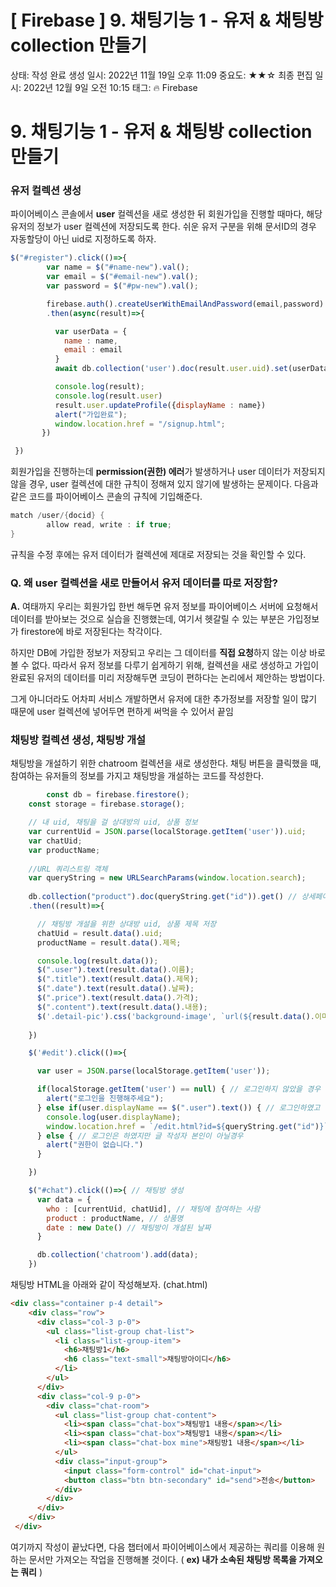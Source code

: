 # [ Firebase ] 9. 채팅기능 1 - 유저 & 채팅방 collection 만들기

상태: 작성 완료
생성 일시: 2022년 11월 19일 오후 11:09
중요도: ★★☆
최종 편집 일시: 2022년 12월 9일 오전 10:15
태그: 🔥 Firebase

# 9. 채팅기능 1 - 유저 & 채팅방 collection 만들기

### 유저 컬렉션 생성

파이어베이스 콘솔에서 **user** 컬렉션을 새로 생성한 뒤 회원가입을 진행할 때마다,
해당 유저의 정보가 user 컬렉션에 저장되도록 한다.
쉬운 유저 구분을 위해 문서ID의 경우 자동할당이 아닌 uid로 지정하도록 하자.

```jsx
$("#register").click(()=>{
        var name = $("#name-new").val();
        var email = $("#email-new").val();
        var password = $("#pw-new").val();

        firebase.auth().createUserWithEmailAndPassword(email,password)
        .then(async(result)=>{

          var userData = {
            name : name,
            email : email
          }
          await db.collection('user').doc(result.user.uid).set(userData);

          console.log(result);
          console.log(result.user)
          result.user.updateProfile({displayName : name})
          alert("가입완료");
          window.location.href = "/signup.html";
       })

 })
```

회원가입을 진행하는데 **permission(권한) 에러**가 발생하거나 user 데이터가 저장되지 않을 경우,
user 컬렉션에 대한 규칙이 정해져 있지 않기에 발생하는 문제이다.
다음과 같은 코드를 파이어베이스 콘솔의 규칙에 기입해준다.

```java
match /user/{docid} {
    	allow read, write : if true;
}
```

규칙을 수정 후에는 유저 데이터가 컬렉션에 제대로 저장되는 것을 확인할 수 있다.

### Q. 왜 user 컬렉션을 새로 만들어서 유저 데이터를 따로 저장함?

**A.** 여태까지 우리는 회원가입 한번 해두면 유저 정보를 파이어베이스 서버에 요청해서 데이터를 받아보는 것으로 실습을 진행했는데, 여기서 헷갈릴 수 있는 부분은 가입정보가 firestore에 바로 저장된다는 착각이다.

하지만 DB에 가입한 정보가 저장되고 우리는 그 데이터를 **직접 요청**하지 않는 이상 바로 볼 수 없다.
따라서 유저 정보를 다루기 쉽게하기 위해, 컬렉션을 새로 생성하고 가입이 완료된 유저의 데이터를 미리 저장해두면 코딩이 편하다는 논리에서 제안하는 방법이다.

그게 아니더라도 어차피 서비스 개발하면서 유저에 대한 추가정보를 저장할 일이 많기 때문에 user 컬렉션에 넣어두면 편하게 써먹을 수 있어서 끝임

### 채팅방 컬렉션 생성, 채팅방 개설

채팅방을 개설하기 위한 chatroom 컬렉션을 새로 생성한다.
채팅 버튼을 클릭했을 때, 참여하는 유저들의 정보를 가지고 채팅방을 개설하는 코드를 작성한다.

```jsx
		const db = firebase.firestore();
    const storage = firebase.storage();

    // 내 uid, 채팅을 걸 상대방의 uid, 상품 정보
    var currentUid = JSON.parse(localStorage.getItem('user')).uid;
    var chatUid;
    var productName;
    
    //URL 쿼리스트링 객체
    var queryString = new URLSearchParams(window.location.search);
    
    db.collection("product").doc(queryString.get("id")).get() // 상세페이지에 해당 상품의 정보를 읽어들일때 uid를 저장한다.
    .then((result)=>{

      // 채팅방 개설을 위한 상대방 uid, 상품 제목 저장
      chatUid = result.data().uid;
      productName = result.data().제목;

      console.log(result.data());
      $(".user").text(result.data().이름);
      $(".title").text(result.data().제목);
      $(".date").text(result.data().날짜);
      $(".price").text(result.data().가격);
      $(".content").text(result.data().내용);
      $('.detail-pic').css('background-image', `url(${result.data().이미지})`);
        
    })

    $('#edit').click(()=>{

      var user = JSON.parse(localStorage.getItem('user'));

      if(localStorage.getItem('user') == null) { // 로그인하지 않았을 경우
        alert("로그인을 진행해주세요");
      } else if(user.displayName == $(".user").text()) { // 로그인하였고 작성자가 맞을 경우
        console.log(user.displayName);
        window.location.href = `/edit.html?id=${queryString.get("id")}`
      } else { // 로그인은 하였지만 글 작성자 본인이 아닐경우
        alert("권한이 없습니다.")
      }

    })

    $("#chat").click(()=>{ // 채팅방 생성
      var data = {
        who : [currentUid, chatUid], // 채팅에 참여하는 사람
        product : productName, // 상품명
        date : new Date() // 채팅방이 개설된 날짜
      }

      db.collection('chatroom').add(data);
    })
```

채팅방 HTML을 아래와 같이 작성해보자. (chat.html)

```html
<div class="container p-4 detail">
    <div class="row">
      <div class="col-3 p-0">
        <ul class="list-group chat-list">
          <li class="list-group-item">
            <h6>채팅방1</h6>
            <h6 class="text-small">채팅방아이디</h6>
          </li>
        </ul>
      </div>
      <div class="col-9 p-0">
        <div class="chat-room">
          <ul class="list-group chat-content">
            <li><span class="chat-box">채팅방1 내용</span></li>
            <li><span class="chat-box">채팅방1 내용</span></li>
            <li><span class="chat-box mine">채팅방1 내용</span></li>
          </ul>
          <div class="input-group">
            <input class="form-control" id="chat-input">
            <button class="btn btn-secondary" id="send">전송</button>
          </div>
        </div>
      </div>
    </div>
 </div>
```

여기까지 작성이 끝났다면, 다음 챕터에서 파이어베이스에서 제공하는 쿼리를 이용해 원하는 문서만 가져오는 작업을 진행해볼 것이다. ( **ex) 내가 소속된 채팅방 목록을 가져오는 쿼리** )